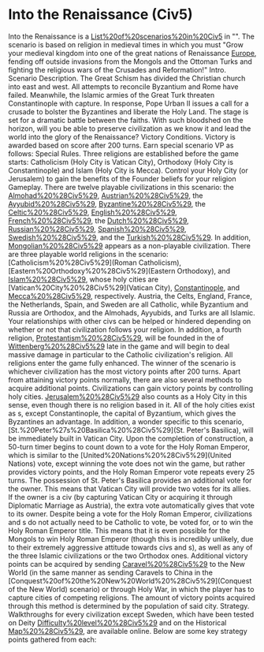# Into the Renaissance (Civ5)

Into the Renaissance is a [List%20of%20scenarios%20in%20Civ5](scenario) in "". The scenario is based on religion in medieval times in which you must "Grow your medieval kingdom into one of the great nations of Renaissance [Europe](Europe), fending off outside invasions from the Mongols and the Ottoman Turks and fighting the religious wars of the Crusades and Reformation!"
Intro.
Scenario Description.
The Great Schism has divided the Christian church into east and west. All attempts to reconcile Byzantium and Rome have failed. Meanwhile, the Islamic armies of the Great Turk threaten Constantinople with capture. In response, Pope Urban II issues a call for a crusade to bolster the Byzantines and liberate the Holy Land. The stage is set for a dramatic battle between the faiths. With such bloodshed on the horizon, will you be able to preserve civilization as we know it and lead the world into the glory of the Renaissance?
Victory Conditions.
Victory is awarded based on score after 200 turns. Earn special scenario VP as follows:
Special Rules.
Three religions are established before the game starts: Catholicism (Holy City is Vatican City), Orthodoxy (Holy City is Constantinople) and Islam (Holy City is Mecca). Control your Holy City (or Jerusalem) to gain the benefits of the Founder beliefs for your religion
Gameplay.
There are twelve playable civilizations in this scenario: the [Almohad%20%28Civ5%29](Almohads), [Austrian%20%28Civ5%29](Austria), the [Ayyubid%20%28Civ5%29](Ayyubids), [Byzantine%20%28Civ5%29](Byzantium), the [Celtic%20%28Civ5%29](Celts), [English%20%28Civ5%29](England), [French%20%28Civ5%29](France), the [Dutch%20%28Civ5%29](Netherlands), [Russian%20%28Civ5%29](Russia), [Spanish%20%28Civ5%29](Spain), [Swedish%20%28Civ5%29](Sweden), and the [Turkish%20%28Civ5%29](Turks). In addition, [Mongolian%20%28Civ5%29](Mongolia) appears as a non-playable civilization.
There are three playable world religions in the scenario: [Catholicism%20%28Civ5%29](Roman Catholicism), [Eastern%20Orthodoxy%20%28Civ5%29](Eastern Orthodoxy), and [Islam%20%28Civ5%29](Islam), whose holy cities are [Vatican%20City%20%28Civ5%29](Vatican City), [Constantinople](Constantinople), and [Mecca%20%28Civ5%29](Mecca), respectively. Austria, the Celts, England, France, the Netherlands, Spain, and Sweden are all Catholic, while Byzantium and Russia are Orthodox, and the Almohads, Ayyubids, and Turks are all Islamic. Your relationships with other civs can be helped or hindered depending on whether or not that civilization follows your religion. In addition, a fourth religion, [Protestantism%20%28Civ5%29](Protestantism), will be founded in the of [Wittenberg%20%28Civ5%29](Wittenberg) late in the game and will begin to deal massive damage in particular to the Catholic civilization's religion. All religions enter the game fully enhanced.
The winner of the scenario is whichever civilization has the most victory points after 200 turns. Apart from attaining victory points normally, there are also several methods to acquire additional points. Civilizations can gain victory points by controlling holy cities. [Jerusalem%20%28Civ5%29](Jerusalem) also counts as a Holy City in this sense, even though there is no religion based in it. All of the holy cities exist as s, except Constantinople, the capital of Byzantium, which gives the Byzantines an advantage.
In addition, a wonder specific to this scenario, [St.%20Peter%27s%20Basilica%20%28Civ5%29](St. Peter's Basilica), will be immediately built in Vatican City. Upon the completion of construction, a 50-turn timer begins to count down to a vote for the Holy Roman Emperor, which is similar to the [United%20Nations%20%28Civ5%29](United Nations) vote, except winning the vote does not win the game, but rather provides victory points, and the Holy Roman Emperor vote repeats every 25 turns. The possession of St. Peter's Basilica provides an additional vote for the owner. This means that Vatican City will provide two votes for its allies. If the owner is a civ (by capturing Vatican City or acquiring it through Diplomatic Marriage as Austria), the extra vote automatically gives that vote to its owner.
Despite being a vote for the Holy Roman Emperor, civilizations and s do not actually need to be Catholic to vote, be voted for, or to win the Holy Roman Emperor title. This means that it is even possible for the Mongols to win Holy Roman Emperor (though this is incredibly unlikely, due to their extremely aggressive attitude towards civs and s), as well as any of the three Islamic civilizations or the two Orthodox ones.
Additional victory points can be acquired by sending [Caravel%20%28Civ5%29](Caravels) to the New World (in the same manner as sending Caravels to China in the [Conquest%20of%20the%20New%20World%20%28Civ5%29](Conquest of the New World) scenario) or through Holy War, in which the player has to capture cities of competing religions. The amount of victory points acquired through this method is determined by the population of said city.
Strategy.
Walkthroughs for every civilization except Sweden, which have been tested on Deity [Difficulty%20level%20%28Civ5%29](difficulty) and on the Historical [Map%20%28Civ5%29](map), are available online. Below are some key strategy points gathered from each:
